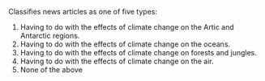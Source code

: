Classifies news articles as one of five types:

1. Having to do with the effects of climate change on the Artic and Antarctic regions.
2. Having to do with the effects of climate change on the oceans.
3. Having to do with the effects of climate change on forests and jungles.
4. Having to do with the effects of climate change on the air.
5. None of the above